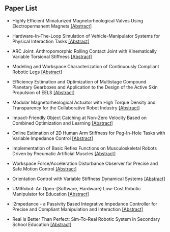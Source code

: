 ## Paper List

- Highly Efficient Miniaturized Magnetorheological Valves Using Electropermanent Magnets
[[Abstract]](https://events.infovaya.com/presentation?id=106604)

- Hardware-In-The-Loop Simulation of Vehicle-Manipulator Systems for Physical Interaction Tasks
[[Abstract]](https://events.infovaya.com/presentation?id=106607)

- ARC Joint: Anthropomorphic Rolling Contact Joint with Kinematically Variable Torsional Stiffness
[[Abstract]](https://events.infovaya.com/presentation?id=106610)

- Modeling and Workspace Characterization of Continuously Compliant Robotic Legs
[[Abstract]](https://events.infovaya.com/presentation?id=106613)

- Efficiency Estimation and Optimization of Multistage Compound Planetary Gearboxes and Application to the Design of the Active Skin Propulsion of EELS
[[Abstract]](https://events.infovaya.com/presentation?id=106616)

- Modular Magnetorheological Actuator with High Torque Density and Transparency for the Collaborative Robot Industry
[[Abstract]](https://events.infovaya.com/presentation?id=106619)

- Impact-Friendly Object Catching at Non-Zero Velocity Based on Combined Optimization and Learning
[[Abstract]](https://events.infovaya.com/presentation?id=106622)

- Online Estimation of 2D Human Arm Stiffness for Peg-In-Hole Tasks with Variable Impedance Control
[[Abstract]](https://events.infovaya.com/presentation?id=106625)

- Implementation of Basic Reflex Functions on Musculoskeletal Robots Driven by Pneumatic Artificial Muscles
[[Abstract]](https://events.infovaya.com/presentation?id=106628)

- Workspace Force/Acceleration Disturbance Observer for Precise and Safe Motion Control
[[Abstract]](https://events.infovaya.com/presentation?id=106631)

- Orientation Control with Variable Stiffness Dynamical Systems
[[Abstract]](https://events.infovaya.com/presentation?id=106634)

- UMIRobot: An Open-{Software, Hardware} Low-Cost Robotic Manipulator for Education
[[Abstract]](https://events.infovaya.com/presentation?id=106637)

- I2mpedance - a Passivity Based Integrative Impedance Controller for Precise and Compliant Manipulation and Interaction
[[Abstract]](https://events.infovaya.com/presentation?id=106640)

- Real Is Better Than Perfect: Sim-To-Real Robotic System in Secondary School Education
[[Abstract]](https://events.infovaya.com/presentation?id=106643)

